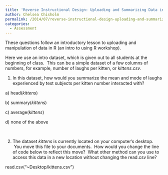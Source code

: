 ```yaml
---
title: 'Reverse Instructional Design: Uploading and Summarizing Data in R'
author: Chelsea Chisholm
permalink: /2014/07/reverse-instructional-design-uploading-and-summarizing-data-in-r/
categories:
  - Assessment
---
```

These questions follow an introductory lesson to uploading and manipulation of data in R (an intro to using R workshop).

Here we use an intro dataset, which is given out to all students at the beginning of class.  This can be a simple dataset of a few columns of numbers, for example, number of laughs per kitten, or *kittens.csv*.

1) In this dataset, how would you summarize the mean and mode of laughs experienced by test subjects per kitten number interacted with?

a) head(*kittens*)

b) summary(*kittens*)

c) average(*kittens*)

d) none of the above

&nbsp;

2) The dataset *kittens* is currently located on your computer&#8217;s desktop.  You move this file to your documents.  How would you change the line of code below to reflect this move?  What other method can you use to access this data in a new location without changing the read.csv line?

read.csv(&#8220;~Desktop/kittens.csv&#8221;)

&nbsp;
